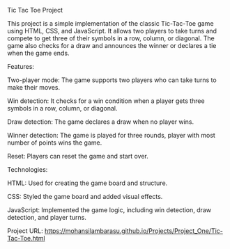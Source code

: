 Tic Tac Toe Project

This project is a simple implementation of the classic Tic-Tac-Toe game using HTML, CSS, and JavaScript. It allows two players to take turns and compete to get three of their symbols in a row, column, or diagonal. The game also checks for a draw and announces the winner or declares a tie when the game ends.

Features:

Two-player mode: The game supports two players who can take turns to make their moves.

Win detection: It checks for a win condition when a player gets three symbols in a row, column, or diagonal.

Draw detection: The game declares a draw when no player wins.

Winner detection: The game is played for three rounds, player with most number of points wins the game.

Reset: Players can reset the game and start over.

Technologies:

HTML: Used for creating the game board and structure.

CSS: Styled the game board and added visual effects.

JavaScript: Implemented the game logic, including win detection, draw detection, and player turns.


Project URL: https://mohansilambarasu.github.io/Projects/Project_One/Tic-Tac-Toe.html
